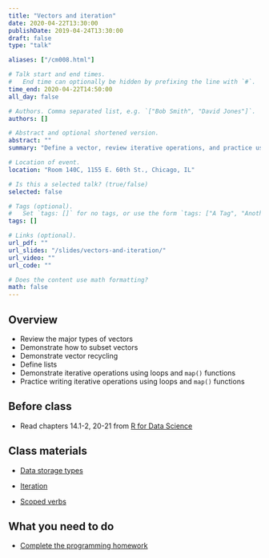 ```yaml
---
title: "Vectors and iteration"
date: 2020-04-22T13:30:00
publishDate: 2019-04-24T13:30:00
draft: false
type: "talk"

aliases: ["/cm008.html"]

# Talk start and end times.
#   End time can optionally be hidden by prefixing the line with `#`.
time_end: 2020-04-22T14:50:00
all_day: false

# Authors. Comma separated list, e.g. `["Bob Smith", "David Jones"]`.
authors: []

# Abstract and optional shortened version.
abstract: ""
summary: "Define a vector, review iterative operations, and practice using loops and map functions."

# Location of event.
location: "Room 140C, 1155 E. 60th St., Chicago, IL"

# Is this a selected talk? (true/false)
selected: false

# Tags (optional).
#   Set `tags: []` for no tags, or use the form `tags: ["A Tag", "Another Tag"]` for one or more tags.
tags: []

# Links (optional).
url_pdf: ""
url_slides: "/slides/vectors-and-iteration/"
url_video: ""
url_code: ""

# Does the content use math formatting?
math: false
---
```




## Overview

* Review the major types of vectors
* Demonstrate how to subset vectors
* Demonstrate vector recycling
* Define lists
* Demonstrate iterative operations using loops and `map()` functions
* Practice writing iterative operations using loops and `map()` functions

## Before class

* Read chapters 14.1-2, 20-21 from [R for Data Science](http://r4ds.had.co.nz/)

## Class materials

* [Data storage types](/notes/vectors/)
* [Iteration](/notes/iteration/)

* [Scoped verbs](https://dcl-2017-04.github.io/curriculum/manip-scoped.html)

## What you need to do

* [Complete the programming homework](/homework/programming/)
